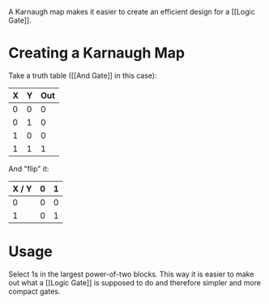 A Karnaugh map makes it easier to create an efficient design for a [[Logic Gate]].

# Creating a Karnaugh Map
Take a truth table ([[And Gate]] in this case):

| X | Y | Out |
| - | - | --- |
| 0 | 0 | 0 |
| 0 | 1 | 0 |
| 1 | 0 | 0 |
| 1 | 1 | 1 |

And "flip" it:

| X / Y | 0 | 1 |
| ----- | - | - |
| 0     | 0 | 0 |
| 1     | 0 | 1 |

# Usage
Select 1s in the largest power-of-two blocks. This way it is easier to make out what a [[Logic Gate]] is supposed to do and therefore simpler and more compact gates.